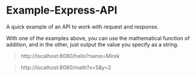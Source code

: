 # Example-Express-API

A quick example of an API to work with request and response. 

With one of the examples above, you can use the mathematical function of addition, and in the other, just output the value you specify as a string.

> http://localhost:8080/hello?name=Mirek

> http://localhost:8080/math?x=5&y=2
